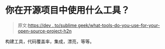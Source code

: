 # 你在开源项目中使用什么工具？

> 原文:[https://dev . to/sublime geek/what-tools-do-you-use-for-your-open-source-project-h2n](https://dev.to/sublimegeek/what-tools-do-you-use-for-your-open-source-project-h2n)

构建工具，代码覆盖率，集成，漂亮，等等。